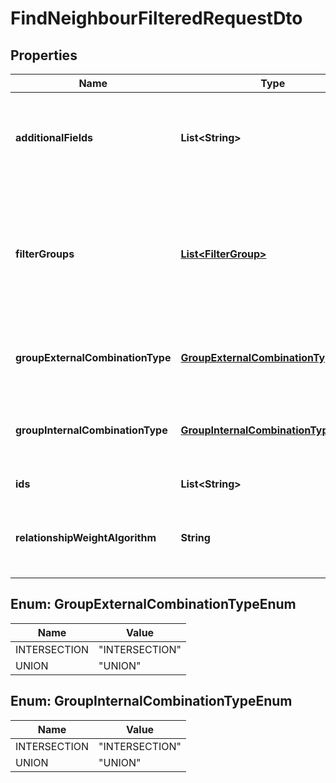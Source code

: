 
# FindNeighbourFilteredRequestDto

## Properties
Name | Type | Description | Notes
------------ | ------------- | ------------- | -------------
**additionalFields** | **List&lt;String&gt;** | Array of names of additional fields that should be returned by API |  [optional]
**filterGroups** | [**List&lt;FilterGroup&gt;**](FilterGroup.md) | List of filter groups that can be combined within a group (internally) and with other groups (externally) |  [optional]
**groupExternalCombinationType** | [**GroupExternalCombinationTypeEnum**](#GroupExternalCombinationTypeEnum) | Defines how to combine groups of filters |  [optional]
**groupInternalCombinationType** | [**GroupInternalCombinationTypeEnum**](#GroupInternalCombinationTypeEnum) | Defines how to combine filters inside a group |  [optional]
**ids** | **List&lt;String&gt;** | Array of entities ids | 
**relationshipWeightAlgorithm** | **String** | Defines the algorithm that should be used for path ordering |  [optional]


<a name="GroupExternalCombinationTypeEnum"></a>
## Enum: GroupExternalCombinationTypeEnum
Name | Value
---- | -----
INTERSECTION | &quot;INTERSECTION&quot;
UNION | &quot;UNION&quot;


<a name="GroupInternalCombinationTypeEnum"></a>
## Enum: GroupInternalCombinationTypeEnum
Name | Value
---- | -----
INTERSECTION | &quot;INTERSECTION&quot;
UNION | &quot;UNION&quot;



